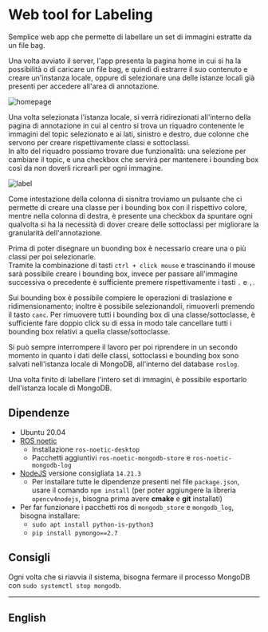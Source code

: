 # Web tool for Labeling

Semplice web app che permette di labellare un set di immagini estratte da un file bag.

Una volta avviato il server, l'app presenta la pagina home in cui si ha la possibilità o di caricare un file bag, e quindi di estrarre il suo contenuto e creare un'instanza locale, oppure di selezionare una delle istanze locali già presenti per accedere all'area di annotazione.

![homepage](https://github.com/AlessandroMangili/WebToolLabelImage/assets/86318455/a5d12ba4-f62c-40b6-9db6-95560274947f)

Una volta selezionata l'istanza locale, si verrà ridirezionati all'interno della pagina di annotazione in cui al centro si trova un riquadro contenente le immagini del topic selezionato e ai lati, sinistro e destro, due colonne che servono per creare rispettivamente classi e sottoclassi. \
In alto del riquadro possiamo trovare due funzionalità: una selezione per cambiare il topic, e una checkbox che servirà per mantenere i bounding box così da non doverli ricrearli per ogni immagine.

![label](https://github.com/AlessandroMangili/WebToolLabelImage/assets/86318455/5434998b-f6a5-4221-affa-4dab316f9066)

Come intestazione della colonna di sisnitra troviamo un pulsante che ci permette di creare una classe per i bounding box con il rispettivo colore, mentre nella colonna di destra, è presente una checkbox da spuntare ogni qualvolta si ha la necessità di dover creare delle sottoclassi per migliorare la granularità dell'annotazione.

Prima di poter disegnare un buonding box è necessario creare una o più classi per poi selezionarle. \
Tramite la combinazione di tasti `ctrl + click mouse` e trascinando il mouse sarà possibile creare i bounding box, invece per passare all'immagine successiva o precedente è sufficiente premere rispettivamente i tasti `.` e `,`.

Sui bounding box è possibile compiere le operazioni di traslazione e ridimensionamento; inoltre è possibile selezionandoli, rimuoverli premendo il tasto `canc`. Per rimuovere tutti i bounding box di una classe/sottoclasse, è sufficiente fare doppio click su di essa in modo tale cancellare tutti i bounding box relativi a quella classe/sottoclasse.

Si può sempre interrompere il lavoro per poi riprendere in un secondo momento in quanto i dati delle classi, sottoclassi e bounding box sono salvati nell'istanza locale di MongoDB, all'interno del database `roslog`.

Una volta finito di labellare l'intero set di immagini, è possibile esportarlo dell'istanza locale di MongoDB.

## Dipendenze

- Ubuntu 20.04
- [ROS noetic](http://wiki.ros.org/noetic/Installation/Ubuntu)
  - Installazione `ros-noetic-desktop`
  - Pacchetti aggiuntivi `ros-noetic-mongodb-store` e `ros-noetic-mongodb-log`
- [NodeJS](https://www.digitalocean.com/community/tutorials/how-to-install-node-js-on-ubuntu-20-04) versione consigliata `14.21.3`
  - Per installare tutte le dipendenze presenti nel file `package.json`, usare il comando `npm install` (per poter aggiungere la libreria `opencv4nodejs`, bisogna prima avere __cmake__ e __git__ installati)
- Per far funzionare i pacchetti ros di `mongodb_store` e `mongodb_log`, bisogna installare:
  - `sudo apt install python-is-python3`
  - `pip install pymongo==2.7`

## Consigli

Ogni volta che si riavvia il sistema, bisogna fermare il processo MongoDB con `sudo systemctl stop mongodb`.

---

## English
